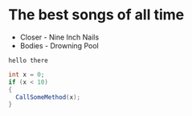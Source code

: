 # The best songs of all time

- Closer - Nine Inch Nails
- Bodies - Drowning Pool


`hello there`

```csharp
int x = 0;
if (x < 10) 
{
  CallSomeMethod(x);
}
```